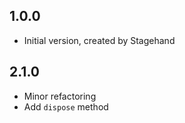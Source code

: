 ## 1.0.0

- Initial version, created by Stagehand

## 2.1.0

- Minor refactoring
- Add `dispose` method